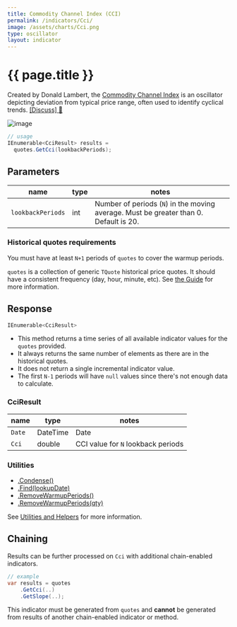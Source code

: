 ```yaml
---
title: Commodity Channel Index (CCI)
permalink: /indicators/Cci/
image: /assets/charts/Cci.png
type: oscillator
layout: indicator
---
```


# {{ page.title }}

Created by Donald Lambert, the [Commodity Channel Index](https://en.wikipedia.org/wiki/Commodity_channel_index) is an oscillator depicting deviation from typical price range, often used to identify cyclical trends.
[[Discuss] :speech_balloon:]({{site.github.repository_url}}/discussions/265 "Community discussion about this indicator")

![image]({{site.baseurl}}{{page.image}})

```csharp
// usage
IEnumerable<CciResult> results =
  quotes.GetCci(lookbackPeriods);
```

## Parameters

| name | type | notes
| -- |-- |--
| `lookbackPeriods` | int | Number of periods (`N`) in the moving average.  Must be greater than 0.  Default is 20.

### Historical quotes requirements

You must have at least `N+1` periods of `quotes` to cover the warmup periods.

`quotes` is a collection of generic `TQuote` historical price quotes.  It should have a consistent frequency (day, hour, minute, etc).  See [the Guide]({{site.baseurl}}/guide/#historical-quotes) for more information.

## Response

```csharp
IEnumerable<CciResult>
```

- This method returns a time series of all available indicator values for the `quotes` provided.
- It always returns the same number of elements as there are in the historical quotes.
- It does not return a single incremental indicator value.
- The first `N-1` periods will have `null` values since there's not enough data to calculate.

### CciResult

| name | type | notes
| -- |-- |--
| `Date` | DateTime | Date
| `Cci` | double | CCI value for `N` lookback periods

### Utilities

- [.Condense()]({{site.baseurl}}/utilities#condense)
- [.Find(lookupDate)]({{site.baseurl}}/utilities#find-indicator-result-by-date)
- [.RemoveWarmupPeriods()]({{site.baseurl}}/utilities#remove-warmup-periods)
- [.RemoveWarmupPeriods(qty)]({{site.baseurl}}/utilities#remove-warmup-periods)

See [Utilities and Helpers]({{site.baseurl}}/utilities#utilities-for-indicator-results) for more information.

## Chaining

Results can be further processed on `Cci` with additional chain-enabled indicators.

```csharp
// example
var results = quotes
    .GetCci(..)
    .GetSlope(..);
```

This indicator must be generated from `quotes` and **cannot** be generated from results of another chain-enabled indicator or method.
